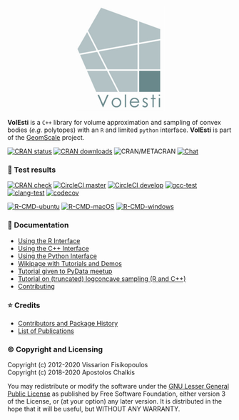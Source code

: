 <p align="center"><img src="doc/logo/volesti_logo.jpg"></p>

**VolEsti** is a `C++` library for volume approximation and sampling of convex bodies (*e.g.* polytopes) with an `R` and limited `python` interface. **VolEsti** is part of the [GeomScale](https://geomscale.github.io) project.

[![CRAN status](https://www.r-pkg.org/badges/version/volesti)](https://cran.r-project.org/package=volesti)
[![CRAN downloads](https://cranlogs.r-pkg.org/badges/volesti)](https://cran.r-project.org/package=volesti)
![CRAN/METACRAN](https://img.shields.io/cran/l/volesti)
[![Chat](https://badges.gitter.im/boostorg/geometry.png)](https://gitter.im/GeomScale/community?utm_source=share-link&utm_medium=link&utm_campaign=share-link)

### 🧪 Test results

[![CRAN check](https://cranchecks.info/badges/worst/volesti)](https://cran.r-project.org/web/checks/check_results_volesti.html)
[![CircleCI master](https://circleci.com/gh/GeomScale/volesti/tree/master.svg?style=shield)](https://circleci.com/gh/GeomScale/volesti/tree/master)
[![CircleCI develop](https://circleci.com/gh/GeomScale/volesti/tree/develop.svg?style=shield)](https://circleci.com/gh/GeomScale/volesti/tree/develop)
[![gcc-test](https://github.com/GeomScale/volesti/workflows/gcc-test/badge.svg)](https://github.com/GeomScale/volesti/actions?query=workflow%3Agcc-test)
[![clang-test](https://github.com/GeomScale/volesti/workflows/clang-test/badge.svg)](https://github.com/GeomScale/volesti/actions?query=workflow%3Aclang-test)
[![codecov](https://codecov.io/gh/GeomScale/volesti/branch/develop/graph/badge.svg)](https://codecov.io/gh/GeomScale/volesti)

[![R-CMD-ubuntu](https://github.com/GeomScale/volesti/workflows/R-CMD-check-ubuntu/badge.svg)](https://github.com/GeomScale/volesti/actions?query=workflow%3AR-CMD-ubuntu)
[![R-CMD-macOS](https://github.com/GeomScale/volesti/workflows/R-CMD-check-macOS/badge.svg)](https://github.com/GeomScale/volesti/actions?query=workflow%3AR-CMD-macOS)
[![R-CMD-windows](https://github.com/GeomScale/volesti/workflows/R-CMD-check-windows/badge.svg)](https://github.com/GeomScale/volesti/actions?query=workflow%3AR-CMD-windows)

### 📄 Documentation

* [Using the R Interface](doc/r_interface.md)
* [Using the C++ Interface](doc/cpp_interface.md)
* [Using the Python Interface](volestipy/README.md)
* [Wikipage with Tutorials and Demos](https://github.com/GeomScale/volesti/wiki)
* [Tutorial given to PyData meetup](https://vissarion.github.io/tutorials/volesti_tutorial_pydata.html)
* [Tutorial on (truncated) logconcave sampling (R and C++)](https://papachristoumarios.github.io/2020/07/21/Sampling-from-high-dimensional-truncated-log-concave-densities-with-volesti)
* [Contributing](CONTRIBUTING.md)

### ⭐ Credits

* [Contributors and Package History](doc/credits.md)
* [List of Publications](doc/publications.md)

### © Copyright and Licensing 

Copyright (c) 2012-2020 Vissarion Fisikopoulos  
Copyright (c) 2018-2020 Apostolos Chalkis  

You may redistribute or modify the software under the [GNU Lesser General Public License](/LICENSE) as published by Free Software Foundation, either version 3 of the License, or (at your option) any later version. It is distributed in the hope that it will be useful, but WITHOUT ANY WARRANTY.  
